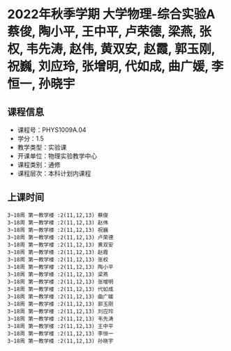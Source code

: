# 2022年秋季学期 大学物理-综合实验A 蔡俊, 陶小平, 王中平, 卢荣德, 梁燕, 张权, 韦先涛, 赵伟, 黄双安, 赵霞, 郭玉刚, 祝巍, 刘应玲, 张增明, 代如成, 曲广媛, 李恒一, 孙晓宇






## 课程信息

- 课程号：PHYS1009A.04
- 学分：1.5
- 教学类型：实验课
- 开课单位：物理实验教学中心
- 课程类别：通修
- 课程层次：本科计划内课程

## 上课时间

```
3~18周 第一教学楼 :2(11,12,13) 蔡俊
3~18周 第一教学楼 :2(11,12,13) 赵伟
3~18周 第一教学楼 :2(11,12,13) 祝巍
3~18周 第一教学楼 :2(11,12,13) 卢荣德
3~18周 第一教学楼 :2(11,12,13) 黄双安
3~18周 第一教学楼 :2(11,12,13) 赵霞
3~18周 第一教学楼 :2(11,12,13) 张权
3~18周 第一教学楼 :2(11,12,13) 陶小平
3~18周 第一教学楼 :2(11,12,13) 梁燕
3~18周 第一教学楼 :2(11,12,13) 张增明
3~18周 第一教学楼 :2(11,12,13) 代如成
3~18周 第一教学楼 :2(11,12,13) 曲广媛
3~18周 第一教学楼 :2(11,12,13) 郭玉刚
3~18周 第一教学楼 :2(11,12,13) 刘应玲
3~18周 第一教学楼 :2(11,12,13) 韦先涛
3~18周 第一教学楼 :2(11,12,13) 王中平
3~18周 第一教学楼 :2(11,12,13) 李恒一
3~18周 第一教学楼 :2(11,12,13) 孙晓宇
```

